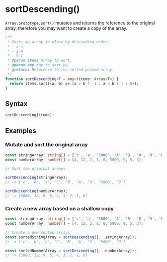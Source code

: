 # sortDescending()

`Array.prototype.sort()` mutates and returns the reference to the original array, therefore you may want to create a copy of the array.

```typescript
/**
 * Sorts an array in place by descending order.
 * - z-a
 * - Z-A
 * - 9-1
 * @param items Array to sort.
 * @param key Key to sort by.
 * @returns Reference to the sorted passed array.
 */
function sortDescending<T = any>(items: Array<T>) {
  return items.sort((a, b) => (a > b ? -1 : a < b ? 1 : 0));
}
```

## Syntax

```typescript
sortDescending(items);
```

## Examples

### Mutate and sort the original array

```typescript
const stringArray: string[] = ['c', 'a', '5000', 'A', 'B', '0', '9', 'b', 'C'];
const numberArray: number[] = [4, 12, 2, 1, 0, 5000, 9, 5, 3];

// Sort the original arrays

sortDescending(stringArray);
// -> ['c', 'b', 'a', 'C', 'B', 'A', '9', '5000', '0']

sortDescending(numberArray);
// -> [5000, 12, 9, 5, 4, 3, 2, 1, 0]
```

### Create a new array based on a shallow copy

```typescript
const stringArray: string[] = ['c', 'a', '5000', 'A', 'B', '0', '9', 'b', 'C'];
const numberArray: number[] = [4, 12, 2, 1, 0, 5000, 9, 5, 3];

// Create a new sorted arrays
const sortedStringArray = sortDescending([...stringArray]);
// -> ['c', 'b', 'a', 'C', 'B', 'A', '9', '5000', '0']

const sortedNumberArray = sortDescending([...numberArray]);
// -> [5000, 12, 9, 5, 4, 3, 2, 1, 0]
```
